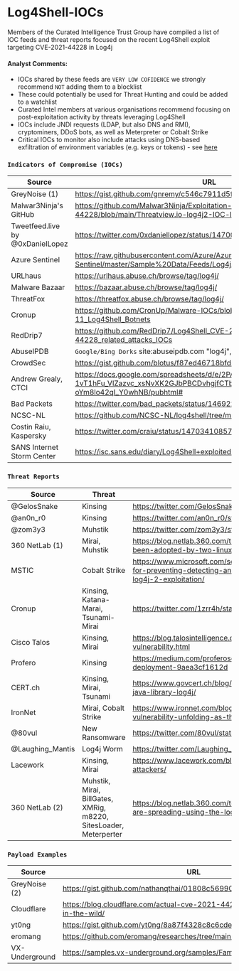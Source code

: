 # Log4Shell-IOCs

Members of the Curated Intelligence Trust Group have compiled a list of IOC feeds and threat reports focused on the recent Log4Shell exploit targeting CVE-2021-44228 in Log4j

#### Analyst Comments:

- IOCs shared by these feeds are `VERY LOW COFIDENCE` we strongly recommend `NOT` adding them to a blocklist
- These could potentially be used for Threat Hunting and could be added to a watchlist
- Curated Intel members at various organisations recommend focusing on post-exploitation activity by threats leveraging Log4Shell
- IOCs include JNDI requests (LDAP, but also DNS and RMI), cryptominers, DDoS bots, as well as Meterpreter or Cobalt Strike
- Critical IOCs to monitor also include attacks using DNS-based exfiltration of environment variables (e.g. keys or tokens) - see [here](https://twitter.com/captainGeech42/status/1470055184449613829)

### `Indicators of Compromise (IOCs)`

| Source | URL |
| --- | --- |
| GreyNoise (1) | https://gist.github.com/gnremy/c546c7911d5f876f263309d7161a7217 |
| Malwar3Ninja's GitHub | https://github.com/Malwar3Ninja/Exploitation-of-Log4j2-CVE-2021-44228/blob/main/Threatview.io-log4j2-IOC-list |
| Tweetfeed.live by @0xDanielLopez | https://twitter.com/0xdaniellopez/status/1470029308152487940?s=21 |
| Azure Sentinel | https://raw.githubusercontent.com/Azure/Azure-Sentinel/master/Sample%20Data/Feeds/Log4j_IOC_List.csv |
| URLhaus | https://urlhaus.abuse.ch/browse/tag/log4j/ |
| Malware Bazaar | https://bazaar.abuse.ch/browse/tag/log4j/ |
| ThreatFox | https://threatfox.abuse.ch/browse/tag/log4j/ |
| Cronup | https://github.com/CronUp/Malware-IOCs/blob/main/2021-12-11_Log4Shell_Botnets |
| RedDrip7 | https://github.com/RedDrip7/Log4Shell_CVE-2021-44228_related_attacks_IOCs |
| AbuseIPDB | `Google/Bing Dorks`  site:abuseipdb.com "log4j", site:abuseipdb.com "log4shell" |
| CrowdSec | https://gist.github.com/blotus/f87ed46718bfdc634c9081110d243166 |
| Andrew Grealy, CTCI | https://docs.google.com/spreadsheets/d/e/2PACX-1vT1hFu_VlZazvc_xsNvXK2GJbPBCDvhgjfCTbNHJoP6ySFu05sIN09neV73tr-oYm8lo42qI_Y0whNB/pubhtml# |
| Bad Packets | https://twitter.com/bad_packets/status/1469225135504650240 |
| NCSC-NL | https://github.com/NCSC-NL/log4shell/tree/main/iocs |
| Costin Raiu, Kaspersky | https://twitter.com/craiu/status/1470341085734051840?s=21 |
| SANS Internet Storm Center | https://isc.sans.edu/diary/Log4Shell+exploited+to+implant+coin+miners/28124 |

### `Threat Reports`

| Source | Threat | URL |
| --- | --- | --- |
| @GelosSnake | Kinsing | https://twitter.com/GelosSnake/status/1469341429541576715 |
| @an0n_r0| Kinsing | https://twitter.com/an0n_r0/status/1469420399662350336?s=20 |
| @zom3y3 | Muhstik | https://twitter.com/zom3y3/status/1469508032887414784 |
| 360 NetLab (1) | Mirai, Muhstik | https://blog.netlab.360.com/threat-alert-log4j-vulnerability-has-been-adopted-by-two-linux-botnets/ |
| MSTIC| Cobalt Strike | https://www.microsoft.com/security/blog/2021/12/11/guidance-for-preventing-detecting-and-hunting-for-cve-2021-44228-log4j-2-exploitation/ |
| Cronup | Kinsing, Katana-Marai, Tsunami-Mirai | https://twitter.com/1zrr4h/status/1469734728827904002?s=21 |
| Cisco Talos | Kinsing, Mirai | https://blog.talosintelligence.com/2021/12/apache-log4j-rce-vulnerability.html |
| Profero | Kinsing | https://medium.com/proferosec-osm/log4shell-massive-kinsing-deployment-9aea3cf1612d |
| CERT.ch | Kinsing, Mirai, Tsunami | https://www.govcert.ch/blog/zero-day-exploit-targeting-popular-java-library-log4j/ |
| IronNet | Mirai, Cobalt Strike | https://www.ironnet.com/blog/log4j-new-software-supply-chain-vulnerability-unfolding-as-this-holidays-cyber-nightmare |
| @80vul | New Ransomware | https://twitter.com/80vul/status/1470272820571963392 |
| @Laughing_Mantis | Log4j Worm | https://twitter.com/Laughing_Mantis/status/1470168079137067008 |
| Lacework | Kinsing, Mirai | https://www.lacework.com/blog/lacework-labs-identifies-log4j-attackers/ |
| 360 NetLab (2) | Muhstik, Mirai, BillGates, XMRig, m8220, SitesLoader, Meterperter | https://blog.netlab.360.com/ten-families-of-malicious-samples-are-spreading-using-the-log4j2-vulnerability-now/ |

### `Payload Examples`

| Source | URL |
| --- | --- |
| GreyNoise (2) | https://gist.github.com/nathanqthai/01808c569903f41a52e7e7b575caa890 |
| Cloudflare | https://blog.cloudflare.com/actual-cve-2021-44228-payloads-captured-in-the-wild/ |
| yt0ng | https://gist.github.com/yt0ng/8a87f4328c8c6cde327406ef11e68726 |
| eromang | https://github.com/eromang/researches/tree/main/CVE-2021-44228 |
| VX-Underground | https://samples.vx-underground.org/samples/Families/Log4J%20Malware/ |
